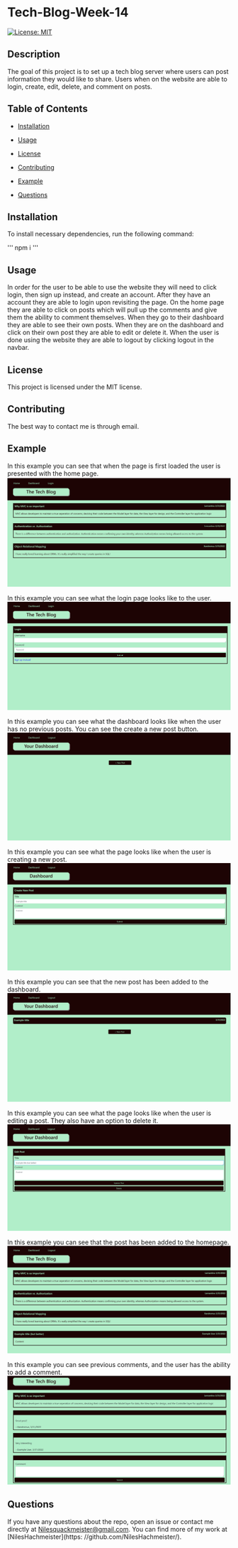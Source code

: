 # Tech-Blog-Week-14
[![License: MIT](https://img.shields.io/badge/License-MIT-yellow.svg)](https://opensource.org/licenses/MIT)

## Description

The goal of this project is to set up a tech blog server where users can post information they would like to share. Users when on the website are able to login, create, edit, delete, and comment on posts.

## Table of Contents

* [Installation
  ](#installation)  

* [Usage
  ](#usage)

* [License
  ](#license)

* [Contributing
  ](#contributing)

* [Example
  ](#example)

* [Questions
  ](#questions)



## Installation

To install necessary dependencies, run the following command:

'''
npm i 
'''

## Usage

In order for the user to be able to use the website they will need to click login, then sign up instead, and create an account. After they have an account they are able to login upon revisiting the page. On the home page they are able to click on posts which will pull up the comments and give them the ability to comment themselves. When they go to their dashboard they are able to see their own posts. When they are on the dashboard and click on their own post they are able to edit or delete it. When the user is done using the website they are able to logout by clicking logout in the navbar.

## License

This project is licensed under the MIT license.

## Contributing

The best way to contact me is through email.

## Example

In this example you can see that when the page is first loaded the user is presented with the home page.
<img src="./assets/example-imgs/example1.png" alt="an image demonstrating what the page looks like upon first load">

In this example you can see what the login page looks like to the user.
<img src="./assets/example-imgs/example2.png" alt="an image demonstrating what the login page looks like">

In this example you can see what the dashboard looks like when the user has no previous posts. You can see the create a new post button.
<img src="./assets/example-imgs/example3.png" alt="an image demonstrating what the dashboard looks like when the user has no posts">

In this example you can see what the page looks like when the user is creating a new post.
<img src="./assets/example-imgs/example4.png" alt="an image demonstrating what the page looks like when the user is creating a post">

In this example you can see that the new post has been added to the dashboard.
<img src="./assets/example-imgs/example5.png" alt="an image demonstrating what the dashboard looks like with a post added to it">

In this example you can see what the page looks like when the user is editing a post. They also have an option to delete it.
<img src="./assets/example-imgs/example6.png" alt="an image demonstrating what the page looks when the user is editing a post">

In this example you can see that the post has been added to the homepage.
<img src="./assets/example-imgs/example7.png" alt="an image demonstrating that the user's post has been added to the homepage">

In this example you can see previous comments, and the user has the ability to add a comment.
<img src="./assets/example-imgs/example8.png" alt="an image demonstrating what the page looks like when you click on a post from the homepage">

## Questions

If you have any questions about the repo, open an issue or contact me directly at Nilesquackmeister@gmail.com. You can find more of my work at [NilesHachmeister](https: //github.com/NilesHachmeister/).